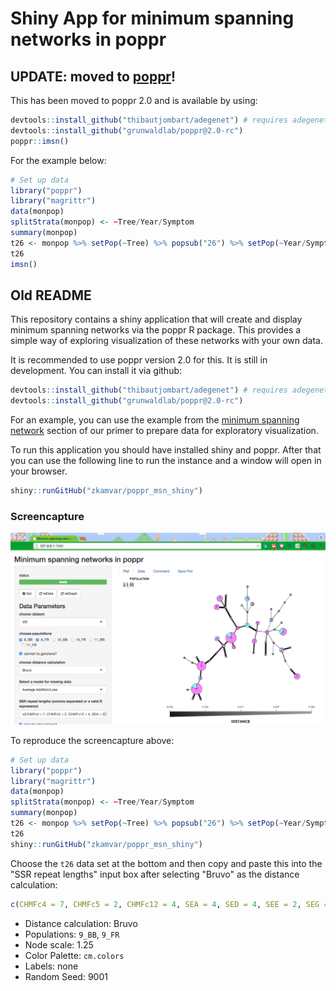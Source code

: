 # Shiny App for minimum spanning networks in poppr

## UPDATE: moved to [poppr](https://github.com/grunwaldlab/poppr/tree/2.0-rc)!

This has been moved to poppr 2.0 and is available by using:

```R
devtools::install_github("thibautjombart/adegenet") # requires adegenet 2.0
devtools::install_github("grunwaldlab/poppr@2.0-rc")
poppr::imsn()
```

For the example below:

```R
# Set up data
library("poppr")
library("magrittr")
data(monpop)
splitStrata(monpop) <- ~Tree/Year/Symptom
summary(monpop)
t26 <- monpop %>% setPop(~Tree) %>% popsub("26") %>% setPop(~Year/Symptom)
t26
imsn()
```

## Old README

This repository contains a shiny application that will create and display minimum spanning networks via the poppr R package. This provides a simple way of exploring visualization of these networks with your own data.

It is recommended to use poppr version 2.0 for this. It is still in development. You can install it via github:

```R
devtools::install_github("thibautjombart/adegenet") # requires adegenet 2.0
devtools::install_github("grunwaldlab/poppr@2.0-rc")
```


For an example, you can use the example from the [minimum spanning network](http://grunwaldlab.github.io/Population_Genetics_in_R/Pop_Structure.html#minimum-spanning-network) section of our primer to prepare data for exploratory visualization.

To run this application you should have installed shiny and poppr. After that you can use the following line to run the instance and a window will open in your browser.

```R
shiny::runGitHub("zkamvar/poppr_msn_shiny")
```

### Screencapture

![](20150526_monpop.png)

To reproduce the screencapture above:

```R
# Set up data
library("poppr")
library("magrittr")
data(monpop)
splitStrata(monpop) <- ~Tree/Year/Symptom
summary(monpop)
t26 <- monpop %>% setPop(~Tree) %>% popsub("26") %>% setPop(~Year/Symptom)
t26
shiny::runGitHub("zkamvar/poppr_msn_shiny")
```

Choose the `t26` data set at the bottom and then copy and paste this into the
"SSR repeat lengths" input box after selecting "Bruvo" as  the distance 
calculation:
 
```R
c(CHMFc4 = 7, CHMFc5 = 2, CHMFc12 = 4, SEA = 4, SED = 4, SEE = 2, SEG = 6, SEI = 3, SEL = 4, SEN = 2, SEP = 4, SEQ = 2, SER = 4)
```
- Distance calculation: Bruvo
- Populations: `9_BB`, `9_FR`
- Node scale: 1.25
- Color Palette: `cm.colors`
- Labels: none
- Random Seed: 9001

